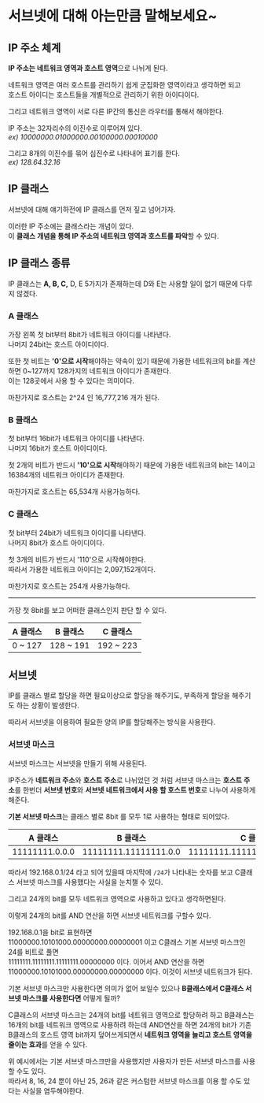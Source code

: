 # 서브넷에 대해 아는만큼 말해보세요~

## IP 주소 체계

**IP 주소는 네트워크 영역과 호스트 영역**으로 나뉘게 된다.

네트워크 영역은 여러 호스트를 관리하기 쉽게 군집화한 영역이라고 생각하면 되고  
호스트 아이디는 호스트들을 개별적으로 관리하기 위한 아이디이다.

그리고 네트워크 영역이 서로 다른 IP간의 통신은 라우터를 통해서 해야한다.

IP 주소는 32자리수의 이진수로 이루어져 있다.  
*ex) 10000000.01000000.00100000.00010000*

그리고 8개의 이진수를 묶어 십진수로 나타내어 표기를 한다.  
*ex) 128.64.32.16*

## IP 클래스

서브넷에 대해 얘기하전에 IP 클래스를 먼저 짚고 넘어가자.

이러한 IP 주소에는 클래스라는 개념이 있다.  
이 **클래스 개념을 통해 IP 주소의 네트워크 영역과 호스트를 파악**할 수 있다.

## IP 클래스 종류

IP 클래스는 **A, B, C,** D, E 5가지가 존재하는데 D와 E는 사용할 일이 없기 때문에 다루지 않겠다.

### A 클래스

가장 왼쪽 첫 bit부터 8bit가 네트워크 아이디를 나타낸다.  
나머지 24bit는 호스트 아이디이다.

또한 첫 비트는 **'0'으로 시작**해야하는 약속이 있기 때문에 가용한 네트워크의 bit를 계산하면 0~127까지 128가지의 네트워크 아이디가 존재한다.  
이는 128곳에서 사용 할 수 있다는 의미이다.

마찬가지로 호스트는 2^24 인 16,777,216 개가 된다.

### B 클래스

첫 bit부터 16bit가 네트워크 아이디를 나타낸다.  
나머지 16bit가 호스트 아이디이다.

첫 2개의 비트가 반드시 **'10'으로 시작**해야하기 때문에 가용한 네트워크의 bit는 14이고 16384개의 네트워크 아이디가 존재한다.

마찬가지로 호스트는 65,534개 사용가능하다.

### C 클래스

첫 bit부터 24bit가 네트워크 아이디를 나타낸다.  
나머지 8bit가 호스트 아이디이다.

첫 3개의 비트가 반드시 '110'으로 시작해야한다.  
따라서 가용한 네트워크 아이디는 2,097,152개이다.

마찬가지로 호스트는 254개 사용가능하다.

---

가장 첫 8bit를 보고 어떠한 클래스인지 판단 할 수 있다.

| A 클래스 | B 클래스  | C 클래스  |
| -------- | --------- | --------- |
| 0 ~ 127  | 128 ~ 191 | 192 ~ 223 |

## 서브넷

IP를 클래스 별로 할당을 하면 필요이상으로 할당을 해주기도, 부족하게 할당을 해주기도 하는 상황이 발생한다.

따라서 서브넷을 이용하여 필요한 양의 IP를 할당해주는 방식을 사용한다.

### 서브넷 마스크

서브넷 마스크는 서브넷을 만들기 위해 사용된다.

IP주소가 **네트워크 주소**와 **호스트 주소**로 나뉘었던 것 처럼 서브넷 마스크는 **호스트 주소**를 한번더 **서브넷 번호**와 **서브넷 네트워크에서 사용 할 호스트 번호**로 나누어 사용하게 해준다.

**기본 서브넷 마스크**는 클래스 별로 8bit 를 모두 1로 사용하는 형태로 되어있다.

| A 클래스       | B 클래스              | C 클래스                     |
| -------------- | --------------------- | ---------------------------- |
| 11111111.0.0.0 | 11111111.11111111.0.0 | 11111111.11111111.11111111.0 |

따라서 192.168.0.1/24 라고 되어 있을때 마지막에 `/24`가 나타내는 숫자를 보고 C클래스 서브넷 마스크를 사용했다는 사실을 눈치챌 수 있다.

그리고 24개의 bit를 모두 네트워크 영역으로 사용하고 있다고 생각하면된다.

이렇게 24개의 bit를 AND 연산을 하면 서브넷 네트워크를 구할수 있다.

192.168.0.1을 bit로 표현하면  
11000000.10101000.00000000.00000001 이고 C클래스 기본 서브넷 마스크인 24를 비트로 풀면  
11111111.11111111.11111111.00000000 이다. 이어서 AND 연산을 하면  
11000000.10101000.00000000.00000000 이다. 이것이 서브넷 네트워크가 된다.

기본 서브넷 마스크만 사용한다면 의미가 없어 보일수 있으나 **B클래스에서 C클래스 서브넷 마스크를 사용한다면** 어떻게 될까?

C클래스의 서브넷 마스크는 24개의 bit를 네트워크 영역으로 할당하려 하고 B클래스는 16개의 bit를 네트워크 영역으로 사용하려 하는데 AND연산을 하면 24개의 bit가 기존 B클래스의 호스트 영역 bit까지 덮어쓰게되면서 **네트워크 영역을 늘리고 호스트 영역을 줄이는 효과**를 얻을 수 있다.

위 예시에서는 기본 서브넷 마스크만을 사용했지만 사용자가 만든 서브넷 마스크를 사용 할 수도 있다.  
따라서 8, 16, 24 뿐이 아닌 25, 26과 같은 커스텀한 서브넷 마스크를 이용 할 수도 있다는 사실을 염두해야한다.

